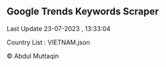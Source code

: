 

## Google Trends Keywords Scraper 
 
Last Update 23-07-2023 , 13:33:04

Country List :
VIETNAM.json



© Abdul Muttaqin 
